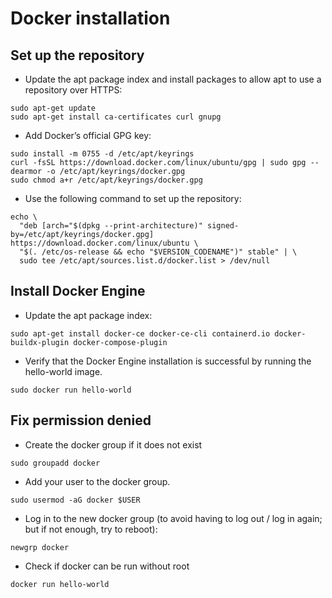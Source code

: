 # Docker installation

## Set up the repository

- Update the apt package index and install packages to allow apt to use a repository over HTTPS:

```shell
sudo apt-get update
sudo apt-get install ca-certificates curl gnupg
```

- Add Docker’s official GPG key:
  
```shell
sudo install -m 0755 -d /etc/apt/keyrings
curl -fsSL https://download.docker.com/linux/ubuntu/gpg | sudo gpg --dearmor -o /etc/apt/keyrings/docker.gpg
sudo chmod a+r /etc/apt/keyrings/docker.gpg
```

- Use the following command to set up the repository:

```shell
echo \
  "deb [arch="$(dpkg --print-architecture)" signed-by=/etc/apt/keyrings/docker.gpg] https://download.docker.com/linux/ubuntu \
  "$(. /etc/os-release && echo "$VERSION_CODENAME")" stable" | \
  sudo tee /etc/apt/sources.list.d/docker.list > /dev/null
```

## Install Docker Engine

- Update the apt package index:

```shell
sudo apt-get install docker-ce docker-ce-cli containerd.io docker-buildx-plugin docker-compose-plugin
```

- Verify that the Docker Engine installation is successful by running the hello-world image.

```shell
sudo docker run hello-world
```

## Fix permission denied

- Create the docker group if it does not exist
  
```shell
sudo groupadd docker
```

- Add your user to the docker group.

```shell
sudo usermod -aG docker $USER
```

- Log in to the new docker group (to avoid having to log out / log in again; but if not enough, try to reboot):

```shell
newgrp docker
```

- Check if docker can be run without root

```shell
docker run hello-world
```